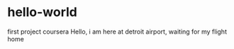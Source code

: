 # hello-world
first project coursera 
Hello, i am here at detroit airport, waiting for my flight home
